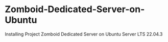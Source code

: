 # Zomboid-Dedicated-Server-on-Ubuntu
Installing Project Zomboid Dedicated Server on Ubuntu Server LTS 22.04.3
